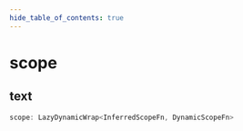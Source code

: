 ```yaml
---
hide_table_of_contents: true
---
```


# scope

## text

```ts
scope: LazyDynamicWrap<InferredScopeFn, DynamicScopeFn>
```
